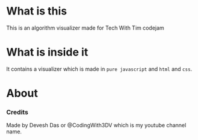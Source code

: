 # What is this
This is an algorithm visualizer made for Tech
With Tim codejam

# What is inside it
It contains a visualizer which is made in
`pure javascript` and `html` and `css`.

# About
### Credits
Made by Devesh Das or @CodingWith3DV which is my 
youtube channel name. 
